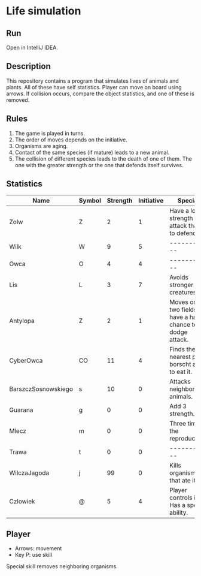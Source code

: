 # Life simulation

## Run

Open in IntelliJ IDEA.

## Description

This repository contains a program that simulates lives of animals and plants. All of these have self statistics.
Player can move on board using arrows. If collision occurs, compare the object statistics, and one of these is removed.

## Rules

1. The game is played in turns.
2. The order of moves depends on the initiative.
3. Organisms are aging.
4. Contact of the same species (if mature) leads to a new animal.
5. The collision of different species leads to the death of one of them. The one with the greater strength or the one that defends itself survives.

## Statistics

| Name                | Symbol | Strength | Initiative | Special                                                  |
|---------------------|--------|----------|------------|----------------------------------------------------------|
| Zolw                | Z      | 2        | 1          | Have a lower strength to attack than to defend.          |
| Wilk                | W      | 9        | 5          | -----------                                              |
| Owca                | O      | 4        | 4          | -----------                                              |
| Lis                 | L      | 3        | 7          | Avoids stronger creatures.                               |
| Antylopa            | Z      | 2        | 1          | Moves on two fields, have a half chance to dodge attack. |
| CyberOwca           | CO     | 11       | 4          | Finds the nearest pine borscht and to eat it.            |
| BarszczSosnowskiego | s      | 10       | 0          | Attacks neighboring animals.                             |
| Guarana             | g      | 0        | 0          | Add 3 strength.                                          |
| Mlecz               | m      | 0        | 0          | Three times the reproduction.                            |
| Trawa               | t      | 0        | 0          | -----------                                              |
| WilczaJagoda        | j      | 99       | 0          | Kills organism that ate it.                              |
| Czlowiek            | @      | 5        | 4          | Player controls it. Has a special ability.               |

## Player

- Arrows: movement
- Key P: use skill

Special skill removes neighboring organisms.
